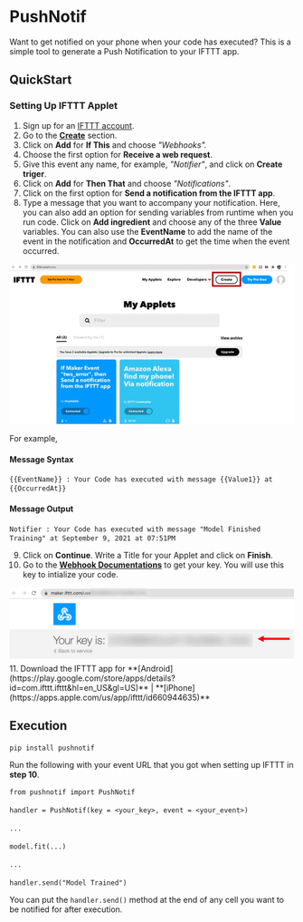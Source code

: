# PushNotif

Want to get notified on your phone when your code has executed? This is a simple tool to generate a Push Notification to your IFTTT app.

## QuickStart

### Setting Up IFTTT Applet

1. Sign up for an [IFTTT account](https://ifttt.com/join).
2. Go to the **[Create](https://ifttt.com/create)** section.
3. Click on **Add** for **If This** and choose *"Webhooks".*
4. Choose the first option for **Receive a web request**.
5. Give this event any name, for example, *"Notifier"*, and click on **Create triger**.
6. Click on **Add** for **Then That** and choose *"Notifications"*.
7. Click on the first option for **Send a notification from the IFTTT app**.
8. Type a message that you want to accompany your notification. Here, you can also add an option for sending variables from runtime when you run code. Click on **Add ingredient** and choose any of the three **Value** variables. You can also use the **EventName** to add the name of the event in the notification and **OccurredAt** to get the time when the event occurred.

<img src = "tutorial/flow.gif">

For example,

#### Message Syntax
```
{{EventName}} : Your Code has executed with message {{Value1}} at {{OccurredAt}}
```
#### Message Output
```
Notifier : Your Code has executed with message "Model Finished Training" at September 9, 2021 at 07:51PM
```
9. Click on **Continue**. Write a Title for your Applet and click on **Finish**.
10. Go to the **[Webhook Documentations](https://ifttt.com/maker_webhooks)** to get your key. You will use this key to intialize your code.
<img src = "tutorial/key.png" style/>
11. Download the IFTTT app for **[Android](https://play.google.com/store/apps/details?id=com.ifttt.ifttt&hl=en_US&gl=US)** | **[iPhone](https://apps.apple.com/us/app/ifttt/id660944635)**

## Execution
```
pip install pushnotif
```

Run the following with your event URL that you got when setting up IFTTT in **step 10**.
```
from pushnotif import PushNotif

handler = PushNotif(key = <your_key>, event = <your_event>)

...

model.fit(...)

...

handler.send("Model Trained")
```

You can put the `handler.send()` method at the end of any cell you want to be notified for after execution. 